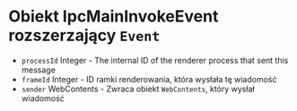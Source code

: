 # Obiekt IpcMainInvokeEvent rozszerzający `Event`

* `processId` Integer - The internal ID of the renderer process that sent this message
* `frameId` Integer - ID ramki renderowania, która wysłała tę wiadomość
* `sender` WebContents - Zwraca obiekt `WebContents`, który wysłał wiadomość

